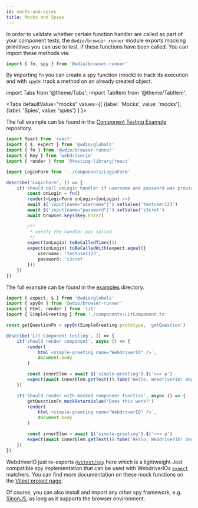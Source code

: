 ```yaml
---
id: mocks-and-spies
title: Mocks and Spies
---
```


In order to validate whether certain function handler are called as part of your component tests, the `@wdio/browser-runner` module exports mocking primitives you can use to test, if these functions have been called. You can import these methods via:

```js
import { fn, spy } from '@wdio/browser-runner'
```

By importing `fn` you can create a spy function (mock) to track its execution and with `spyOn` track a method on an already created object.

import Tabs from '@theme/Tabs';
import TabItem from '@theme/TabItem';

<Tabs
  defaultValue="mocks"
  values={[
    {label: 'Mocks', value: 'mocks'},
    {label: 'Spies', value: 'spies'}
  ]
}>
<TabItem value="mocks">

The full example can be found in the [Component Testing Example](https://github.com/webdriverio/component-testing-examples/blob/main/react-typescript-vite/src/tests/LoginForm.test.tsx) repository.

```ts
import React from 'react'
import { $, expect } from '@wdio/globals'
import { fn } from '@wdio/browser-runner'
import { Key } from 'webdriverio'
import { render } from '@testing-library/react'

import LoginForm from '../components/LoginForm'

describe('LoginForm', () => {
    it('should call onLogin handler if username and password was provided', async () => {
        const onLogin = fn()
        render(<LoginForm onLogin={onLogin} />)
        await $('input[name="username"]').setValue('testuser123')
        await $('input[name="password"]').setValue('s3cret')
        await browser.keys(Key.Enter)

        /**
         * verify the handler was called
         */
        expect(onLogin).toBeCalledTimes(1)
        expect(onLogin).toBeCalledWith(expect.equal({
            username: 'testuser123',
            password: 's3cret'
        }))
    })
})
```

</TabItem>
<TabItem value="spies">

The full example can be found in the [examples](https://github.com/webdriverio/webdriverio/blob/main/examples/wdio/browser-runner/lit.test.js) directory.

```js
import { expect, $ } from '@wdio/globals'
import { spyOn } from '@wdio/browser-runner'
import { html, render } from 'lit'
import { SimpleGreeting } from './components/LitComponent.ts'

const getQuestionFn = spyOn(SimpleGreeting.prototype, 'getQuestion')

describe('Lit Component testing', () => {
    it('should render component', async () => {
        render(
            html`<simple-greeting name="WebdriverIO" />`,
            document.body
        )

        const innerElem = await $('simple-greeting').$('>>> p')
        expect(await innerElem.getText()).toBe('Hello, WebdriverIO! How are you today?')
    })

    it('should render with mocked component function', async () => {
        getQuestionFn.mockReturnValue('Does this work?')
        render(
            html`<simple-greeting name="WebdriverIO" />`,
            document.body
        )

        const innerElem = await $('simple-greeting').$('>>> p')
        expect(await innerElem.getText()).toBe('Hello, WebdriverIO! Does this work?')
    })
})
```

</TabItem>
</Tabs>

WebdriverIO just re-exports [`@vitest/spy`](https://www.npmjs.com/package/@vitest/spy) here which is a lightweight Jest compatible spy implementation that can be used with WebdriverIOs [`expect`](/docs/api/expect-webdriverio) matchers. You can find more documentation on these mock functions on the [Vitest project page](https://vitest.dev/api/mock.html).

Of course, you can also install and import any other spy framework, e.g. [SinonJS](https://sinonjs.org/), as long as it supports the browser environment.
